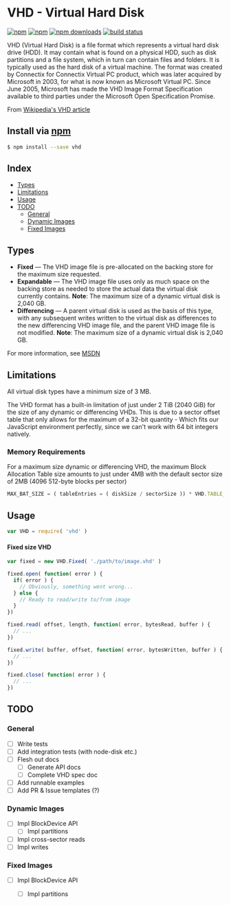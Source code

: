 # VHD - Virtual Hard Disk
[![npm](https://img.shields.io/npm/v/vhd.svg?style=flat-square)](https://npmjs.com/package/vhd)
[![npm](https://img.shields.io/npm/l/vhd.svg?style=flat-square)](https://npmjs.com/package/vhd)
[![npm downloads](https://img.shields.io/npm/dm/vhd.svg?style=flat-square)](https://npmjs.com/package/vhd)
[![build status](https://img.shields.io/travis/jhermsmeier/node-vhd.svg?style=flat-square)](https://travis-ci.org/jhermsmeier/node-vhd)

VHD (Virtual Hard Disk) is a file format which represents a virtual hard disk drive (HDD). It may contain what is found on a physical HDD, such as disk partitions and a file system, which in turn can contain files and folders. It is typically used as the hard disk of a virtual machine.
The format was created by Connectix for Connectix Virtual PC product, which was later acquired by Microsoft in 2003, for what is now known as Microsoft Virtual PC.
Since June 2005, Microsoft has made the VHD Image Format Specification available to third parties under the Microsoft Open Specification Promise.

From [Wikipedia's VHD article](https://en.wikipedia.org/wiki/VHD_(file_format))


## Install via [npm](https://npmjs.org)

```sh
$ npm install --save vhd
```

## Index
<!-- MarkdownTOC -->

- [Types](#types)
- [Limitations](#limitations)
- [Usage](#usage)
- [TODO](#todo)
  - [General](#general)
  - [Dynamic Images](#dynamic-images)
  - [Fixed Images](#fixed-images)

<!-- /MarkdownTOC -->

## Types

- **Fixed** — The VHD image file is pre-allocated on the backing store for the maximum size requested.
- **Expandable** — The VHD image file uses only as much space on the backing store as needed to store the actual data the virtual disk currently contains. **Note**: The maximum size of a dynamic virtual disk is 2,040 GB.
- **Differencing** — A parent virtual disk is used as the basis of this type, with any subsequent writes written to the virtual disk as differences to the new differencing VHD image file, and the parent VHD image file is not modified. **Note**: The maximum size of a dynamic virtual disk is 2,040 GB.

For more information, see [MSDN](http://msdn.microsoft.com/en-us/library/windows/desktop/dd323654.aspx)


## Limitations

All virtual disk types have a minimum size of 3 MB.

The VHD format has a built-in limitation of just under 2 TiB (2040 GiB) for the size of any dynamic or differencing VHDs. This is due to a sector offset table that only allows for the maximum of a 32-bit quantity - Which fits our JavaScript environment perfectly, since we can't work with 64 bit integers natively.

### Memory Requirements

For a maximum size dynamic or differencing VHD, the maximum Block Allocation Table size
amounts to just under 4MB with the default sector size of 2MB (4096 512-byte blocks per sector)

```js
MAX_BAT_SIZE = ( tableEntries = ( diskSize / sectorSize )) * VHD.TABLE_ENTRY_SIZE
```

## Usage

```javascript
var VHD = require( 'vhd' )
```

#### Fixed size VHD

```javascript
var fixed = new VHD.Fixed( './path/to/image.vhd' )
```

```javascript
fixed.open( function( error ) {
  if( error ) {
    // Obviously, something went wrong...
  } else {
    // Ready to read/write to/from image
  }
})
```

```javascript
fixed.read( offset, length, function( error, bytesRead, buffer ) {
  // ...
})
```

```javascript
fixed.write( buffer, offset, function( error, bytesWritten, buffer ) {
  // ...
})
```

```javascript
fixed.close( function( error ) {
  // ...
})
```

## TODO

### General

- [ ] Write tests
- [ ] Add integration tests (with node-disk etc.)
- [ ] Flesh out docs
  - [ ] Generate API docs
  - [ ] Complete VHD spec doc
- [ ] Add runnable examples
- [ ] Add PR & Issue templates (?)

### Dynamic Images

- [ ] Impl BlockDevice API
  - [ ] Impl partitions
- [ ] Impl cross-sector reads
- [ ] Impl writes

### Fixed Images

- [ ] Impl BlockDevice API
  - [ ] Impl partitions

